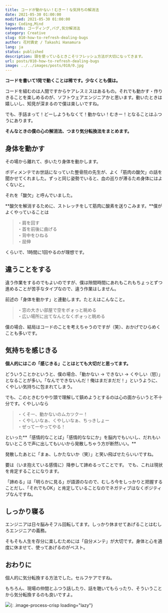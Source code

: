 ```yaml
---
title: コードが動かない！むきー！な気持ちの解消法 
date: 2021-05-30 01:00:00
modified: 2021-05-30 01:00:00
tags: Coding,Mind
keywords: コーディング,バグ,気分解消法
category: Creative
slug: 010-how-to-refresh-dealing-bugs
author: 花村貴史 / Takashi Hanamura
lang: ja
status: published
description: 頭を使っているときこそリフレッシュ方法が大切になってきます。
url: posts/010-how-to-refresh-dealing-bugs
image: ../../images/posts/010/0.jpg
---
```


**コードを書いて1発で動くことは稀です。少なくとも僕は。**

コードを組むのは人間ですからケアレスミスはあるもの。それでも動かす・作りきることを楽しめるのが、ソフトウェアエンジニアかと思います。動いたときは嬉しいし、知見が深まるので僕は楽しいですね。

でも、手詰まって！どーしようもなくて！動かない！むきー！となることはふつうにあります。

**そんなときの僕の心の解消法、つまり気分転換法をまとめます。**

## 身体を動かす

その場から離れて、歩いたり身体を動かします。

ボディメンテでお世話になっていた整骨院の先生が、よく「筋肉の酸欠」の話を聞かせてくれました。ずっと同じ姿勢でいると、血の巡りが滞るため身体にはよくないと。

それを「酸欠」と呼んでいました。

**酸欠を解消するために、ストレッチをして筋肉に酸素を送りこみます。**僕がよくやっていることは

> ・肩を回す  
・首を前後に曲げる  
・背中をひねる  
・屈伸

くらいで、1時間に1回やるのが理想です。

## 違うことをする

違う作業をするのでもよいのですが、僕は隙間時間にあれもこれもちょっとずつ進めることが苦手なタイプなので、違う作業はしません。

前述の「身体を動かす」と連動します。たとえはこんなこと。

> ・窓の大きい部屋で空をボォっと眺める  
・広い場所に出てなんとなくボォっと眺める

僕の場合、結局はコードのことを考えちゃうのですが（笑）、おかげでひらめくことも多いです。

## 気持ちを感じきる

**個人的にはこの「感じきる」ことはとても大切だと思ってます。**

どういうことかというと、僕の場合、「動かない → できない → くやしい（怒）」となることが多い。「なんでできないんだ！俺はまだまだだ！」というように、くやしい気持ちに包まれてしまう。

でも、このときむりやり頭で理解して鎮めようとするのは心の面からいうと不十分です。くやしいなら

> ・くそー、動かないのムカツクー！  
・くやしいなぁ、くやしいなぁ、ちっきしょー  
・ぜってーやってやる！

といった**「感情的なことば」「感情的ななにか」を脳内でもいいし、だれもいないところで声に出してもいいから発散しちゃう方が断然いい。**

発散したあとに「まぁ、しかたないか（笑）」と笑い飛ばせたらいいですね。

要は（いま抱えている感情に）降参して諦めるってことです。  でも、これは現状を肯定することになります。

「諦める」は「明らかに見る」が語源のなので、むしろ今をしっかりと把握することだし、「それでもOK」と肯定していることなのでネガティブはなくポジティブなんですね。

## しっかり寝る

エンジニアは日々脳みそフル回転してます。しっかり休ませてあげることはむしろエンジニアの義務。

そもそも人生を存分に楽しむためには「自分メンテ」が大切です。身体と心を適度に休ませて、使ってあげるのがベスト。

## おわりに

個人的に気分転換する方法でした。セルフケアですね。

もちろん、現場の仲間とふつう話したり、話を聴いてもらったり、そういうことから気分転換するのも良いですよ。

![](../../images/posts/010/1.jpg){: .image-process-crisp loading="lazy"}
